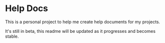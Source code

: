 # Help Docs

This is a personal project to help me create help documents for my projects.

It's still in beta, this readme will be updated as it progresses and becomes stable.
